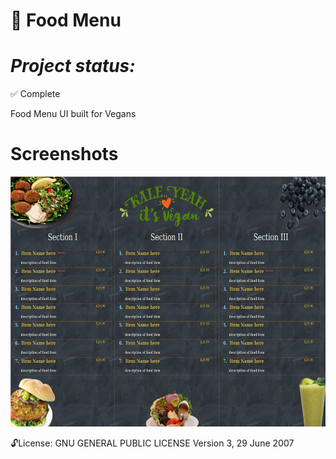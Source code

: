 
🥗 Food Menu
==============
***Project status:***
==============
:white_check_mark: Complete 
<!-- - [ ] Pending       :hourglass:
<!-- - [ ] Incomplete     :x: -->

Food Menu UI built for Vegans

Screenshots
===========

<img src="https://github.com/moseleygj/WebPages/blob/master/foodMenus/Screenshot%20from%202022-06-05%2021-49-21.png" alt="screenshot 1" width="800px" height="400px">



 :unlock:License:
GNU GENERAL PUBLIC LICENSE Version 3, 29 June 2007


